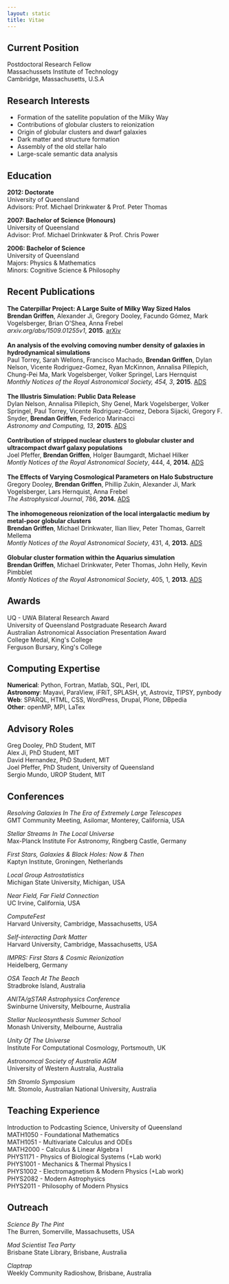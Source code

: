 ```yaml
---
layout: static
title: Vitae
---
```


## Current Position

Postdoctoral Research Fellow  
Massachussets Institute of Technology  
Cambridge, Massachusetts, U.S.A

## Research Interests
* Formation of the satellite population of the Milky Way
* Contributions of globular clusters to reionization
* Origin of globular clusters and dwarf galaxies
* Dark matter and structure formation
* Assembly of the old stellar halo
* Large-scale semantic data analysis

## Education
**2012: Doctorate**  
University of Queensland  
Advisors: Prof. Michael Drinkwater & Prof. Peter Thomas  

**2007: Bachelor of Science (Honours)**  
University of Queensland  
Advisor: Prof. Michael Drinkwater & Prof. Chris Power  

**2006: Bachelor of Science**  
University of Queensland  
Majors:  Physics & Mathematics  
Minors: Cognitive Science & Philosophy

## Recent Publications

**The Caterpillar Project: A Large Suite of Milky Way Sized Halos**    
**Brendan Griffen**, Alexander Ji, Gregory Dooley, Facundo Gómez, Mark Vogelsberger, Brian O'Shea, Anna Frebel  
*arxiv.org/abs/1509.01255v1*, **2015**. [arXiv](http://adsabs.harvard.edu/cgi-bin/bib_query?arXiv:1509.01255 "Link to publication.")  
<br/>
**An analysis of the evolving comoving number density of galaxies in hydrodynamical simulations**  
Paul Torrey, Sarah Wellons, Francisco Machado, **Brendan Griffen**, Dylan Nelson, Vicente Rodriguez-Gomez, Ryan McKinnon, Annalisa Pillepich, Chung-Pei Ma, Mark Vogelsberger, Volker Springel, Lars Hernquist  
*Monthly Notices of the Royal Astronomical Society, 454, 3*, **2015**. [ADS](http://adsabs.harvard.edu/cgi-bin/bib_query?arXiv:1507.01942 "Link to publication.")  
<br/>
**The Illustris Simulation: Public Data Release**  
Dylan Nelson, Annalisa Pillepich, Shy Genel, Mark Vogelsberger, Volker Springel, Paul Torrey, Vicente
Rodriguez-Gomez, Debora Sijacki, Gregory F. Snyder, **Brendan Griffen**, Federico Marinacci   
*Astronomy and Computing, 13*, **2015**. [ADS](http://adsabs.harvard.edu/cgi-bin/bib_query?arXiv:1504.00362 "Link to publication.")  
<br/>
**Contribution of stripped nuclear clusters to globular cluster and ultracompact dwarf galaxy populations**  
Joel Pfeffer, **Brendan Griffen**, Holger Baumgardt, Michael Hilker  
*Montly Notices of the Royal Astronomical Society*, 444, 4, **2014.** [ADS](http://adsabs.harvard.edu/abs/2014MNRAS.444.3670P "Link to publication.")  
<br/>
**The Effects of Varying Cosmological Parameters on Halo Substructure**  
Gregory Dooley, **Brendan Griffen**, Phillip Zukin, Alexander Ji, Mark Vogelsberger, Lars Hernquist, Anna Frebel  
*The Astrophysical Journal*, 786, **2014.** [ADS](http://adsabs.harvard.edu/abs/2014ApJ...786...50D "Link to publication.")  
<br/>
**The inhomogeneous reionization of the local intergalactic medium by metal-poor globular clusters**  
**Brendan Griffen**, Michael Drinkwater, Ilian Iliev, Peter Thomas, Garrelt Mellema  
*Montly Notices of the Royal Astronomical Society*, 431, 4, **2013.** [ADS](http://adsabs.harvard.edu/abs/2013MNRAS.431.3087G "Link to publication.")  
<br/>
**Globular cluster formation within the Aquarius simulation**  
**Brendan Griffen**, Michael Drinkwater, Peter Thomas, John Helly, Kevin Pimbblet  
*Montly Notices of the Royal Astronomical Society*, 405, 1, **2013.** [ADS](http://adsabs.harvard.edu/abs/2010MNRAS.405..375G "Link to publication.")  

## Awards

UQ - UWA Bilateral Research Award  
University of Queensland Postgraduate Research Award  
Australian Astronomical Association Presentation Award  
College Medal, King's College  
Ferguson Bursary, King's College  

## Computing Expertise
**Numerical**: Python, Fortran, Matlab, SQL, Perl, IDL  
**Astronomy**: Mayavi, ParaView, iFRiT, SPLASH, yt, Astroviz, TIPSY, pynbody  
**Web**: SPARQL, HTML, CSS, WordPress, Drupal, Plone, DBpedia  
**Other**: openMP, MPI, LaTex   

## Advisory Roles

Greg Dooley, PhD Student, MIT  
Alex Ji, PhD Student, MIT  
David Hernandez, PhD Student, MIT  
Joel Pfeffer, PhD Student, University of Queensland  
Sergio Mundo, UROP Student, MIT

## Conferences

*Resolving Galaxies In The Era of Extremely Large Telescopes*  
GMT Community Meeting, Asilomar, Monterey, California, USA  

*Stellar Streams In The Local Universe*  
Max-Planck Institute For Astronomy, Ringberg Castle, Germany  

*First Stars, Galaxies & Black Holes: Now & Then*  
Kaptyn Institute, Groningen, Netherlands  

*Local Group Astrostatistics*  
Michigan State University, Michigan, USA  

*Near Field, Far Field Connection*  
UC Irvine, California, USA   

*ComputeFest*  
Harvard University, Cambridge, Massachusetts, USA  

*Self-interacting Dark Matter*  
Harvard University, Cambridge, Massachusetts, USA    

*IMPRS: First Stars & Cosmic Reionization*  
Heidelberg, Germany  

*OSA Teach At The Beach*  
Stradbroke Island, Australia  

*ANITA/gSTAR Astrophysics Conference*  
Swinburne University, Melbourne, Australia  

*Stellar Nucleosynthesis Summer School*  
Monash University, Melbourne, Australia  

*Unity Of The Universe*  
Institute For Computational Cosmology, Portsmouth, UK  

*Astronomcal Society of Australia AGM*  
University of Western Australia, Australia  

*5th Stromlo Symposium*  
Mt. Stomolo, Australian National University, Australia  


## Teaching Experience

Introduction to Podcasting Science, University of Queensland  
MATH1050 - Foundational Mathematics  
MATH1051 - Multivariate Calculus and ODEs  
MATH2000 - Calculus & Linear Algebra I  
PHYS1171 - Physics of Biological Systems (+Lab work)  
PHYS1001 - Mechanics & Thermal Physics I  
PHYS1002 - Electromagnetism & Modern Physics (+Lab work)   
PHYS2082 - Modern Astrophysics  
PHYS2011 - Philosophy of Modern Physics  


## Outreach

*Science By The Pint*  
The Burren, Somerville, Massachusetts, USA  

*Mad Scientist Tea Party*  
Brisbane State Library, Brisbane, Australia  

*Claptrap*  
Weekly Community Radioshow, Brisbane, Australia  
